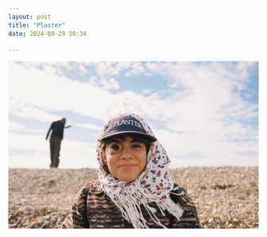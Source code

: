 ```yaml
---
layout: post
title: "Plaster"
date: 2024-09-29 10:34

---
```

![plaster](/images/fragments/plaster.jpg)
